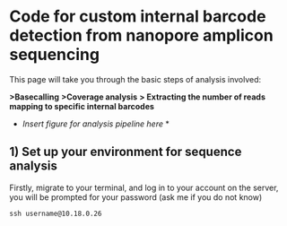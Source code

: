 # Code for custom internal barcode detection from nanopore amplicon sequencing 

This page will take you through the basic steps of analysis involved:

**>Basecalling**
**>Coverage analysis**
**> Extracting the number of reads mapping to specific internal barcodes**



* *Insert figure for analysis pipeline here* * 


## 1) Set up your environment for sequence analysis

Firstly, migrate to your terminal, and log in to your account on the server, you will be prompted for your password (ask me if you do not know)

```
ssh username@10.18.0.26
```





